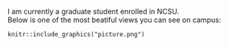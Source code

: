 I am currently a graduate student enrolled in NCSU.  
Below is one of the most beatiful views you can see on campus:  
```{r, echo = FALSE, eval = TRUE}
knitr::include_graphics("picture.png")
```
